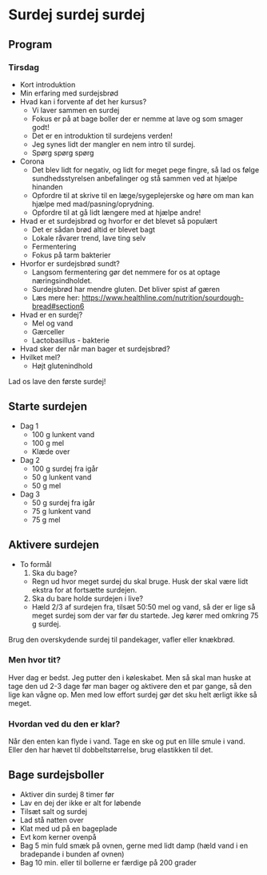 # Surdej surdej surdej

## Program

### Tirsdag
- Kort introduktion
- Min erfaring med surdejsbrød
- Hvad kan i forvente af det her kursus?
  - Vi laver sammen en surdej
  - Fokus er på at bage boller der er nemme at lave og som smager godt!
  - Det er en introduktion til surdejens verden!
  - Jeg synes lidt der mangler en nem intro til surdej.
  - Spørg spørg spørg
- Corona
  - Det blev lidt for negativ, og lidt for meget pege fingre, så lad os følge sundhedsstyrelsen anbefalinger og stå sammen ved at  hjælpe hinanden
  - Opfordre til at skrive til en læge/sygeplejerske og høre om man kan hjælpe med mad/pasning/oprydning.
  - Opfordre til at gå lidt længere med at hjælpe andre!
- Hvad er et surdejsbrød og hvorfor er det blevet så populært
  - Det er sådan brød altid er blevet bagt
  - Lokale råvarer trend, lave ting selv
  - Fermentering
  - Fokus på tarm bakterier
- Hvorfor er surdejsbrød sundt?
  - Langsom fermentering gør det nemmere for os at optage næringsindholdet. 
  - Surdejsbrød har mendre gluten. Det bliver spist af gæren
  - Læs mere her: https://www.healthline.com/nutrition/sourdough-bread#section6
- Hvad er en surdej? 
  - Mel og vand
  - Gærceller
  - Lactobasillus - bakterie
- Hvad sker der når man bager et surdejsbrød?
- Hvilket mel?
  - Højt glutenindhold
 
Lad os lave den første surdej!

## Starte surdejen
- Dag 1
  - 100 g lunkent vand
  - 100 g mel
  - Klæde over
- Dag 2
  - 100 g surdej fra igår
  - 50 g lunkent vand
  - 50 g mel
- Dag 3
  - 50 g surdej fra igår
  - 75 g lunkent vand
  - 75 g mel

## Aktivere surdejen

- To formål
  1. Ska du bage?
    - Regn ud hvor meget surdej du skal bruge. Husk der skal være lidt ekstra for at fortsætte surdejen.
  2. Ska du bare holde surdejen i live?
    - Hæld 2/3 af surdejen fra, tilsæt 50:50 mel og vand, så der er lige så meget surdej som der var før du startede. Jeg kører med omkring 75 g surdej.
    
Brug den overskydende surdej til pandekager, vafler eller knækbrød.

### Men hvor tit?
Hver dag er bedst. Jeg putter den i køleskabet. Men så skal man huske at tage den ud 2-3 dage før man bager og aktivere den et par gange, så den lige kan vågne op. Men med low effort surdej gør det sku helt ærligt ikke så meget.

### Hvordan ved du den er klar?
Når den enten kan flyde i vand. Tage en ske og put en lille smule i vand. Eller den har hævet til dobbeltstørrelse, brug elastikken til det.


## Bage surdejsboller
- Aktiver din surdej 8 timer før
- Lav en dej der ikke er alt for løbende
- Tilsæt salt og surdej
- Lad stå natten over
- Klat med ud på en bageplade
- Evt kom kerner ovenpå
- Bag 5 min fuld smæk på ovnen, gerne med lidt damp (hæld vand i en bradepande i bunden af ovnen)
- Bag 10 min. eller til bollerne er færdige på 200 grader
  
